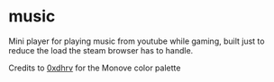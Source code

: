 # music

Mini player for playing music from youtube while gaming, built just to reduce the load the
steam browser has to handle.

Credits to [0xdhrv](github.com/0xdhrv) for the Monove color palette
